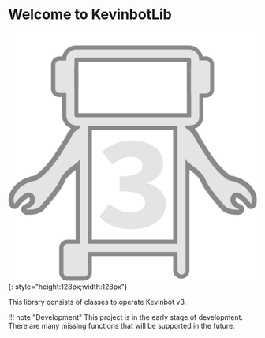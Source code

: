 # Welcome to KevinbotLib

![](media/icon.svg){: style="height:128px;width:128px"}

This library consists of classes to operate Kevinbot v3.

!!! note "Development"
    This project is in the early stage of development. There are many missing functions that will be supported in the future.

